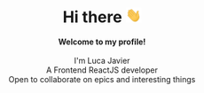 <h1 align="center"> Hi there <img src="./assets/hello.gif" width="28px" alt="👋"></h1>
<p align="center">
  <b>Welcome to my profile!</b><br><br>
  I'm Luca Javier<br>
  A Frontend ReactJS developer<br>
  Open to collaborate on epics and interesting things<br>
  
  </p>


